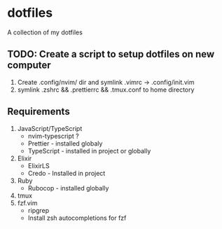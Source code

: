 # dotfiles

A collection of my dotfiles

## TODO: Create a script to setup dotfiles on new computer
1. Create .config/nvim/ dir and symlink .vimrc -> .config/init.vim
2. symlink .zshrc && .prettierrc && .tmux.conf to home directory

## Requirements

1. JavaScript/TypeScript
    * nvim-typescript ?
    * Prettier - installed globaly
    * TypeScript - installed in project or globally
2. Elixir
    * ElixirLS
    * Credo - Installed in project
3. Ruby
    * Rubocop - installed globally
4. tmux
5. fzf.vim
    * ripgrep
    * Install zsh autocompletions for fzf
